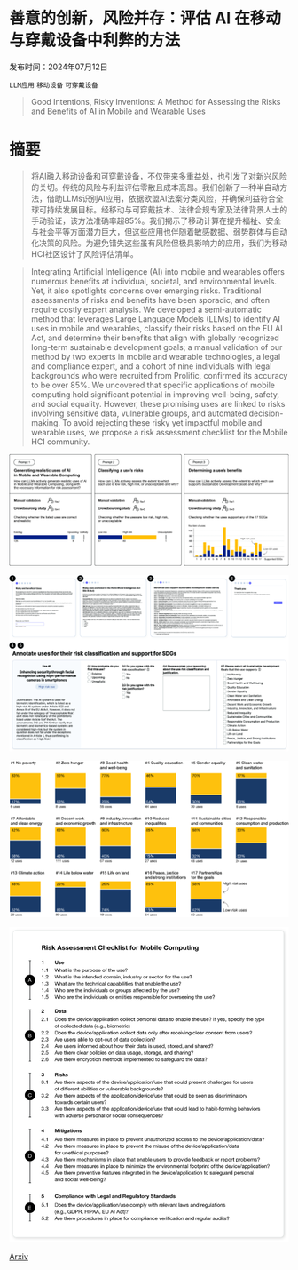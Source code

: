 # 善意的创新，风险并存：评估 AI 在移动与穿戴设备中利弊的方法

发布时间：2024年07月12日

`LLM应用` `移动设备` `可穿戴设备`

> Good Intentions, Risky Inventions: A Method for Assessing the Risks and Benefits of AI in Mobile and Wearable Uses

# 摘要

> 将AI融入移动设备和可穿戴设备，不仅带来多重益处，也引发了对新兴风险的关切。传统的风险与利益评估零散且成本高昂。我们创新了一种半自动方法，借助LLMs识别AI应用，依据欧盟AI法案分类风险，并确保利益符合全球可持续发展目标。经移动与可穿戴技术、法律合规专家及法律背景人士的手动验证，该方法准确率超85%。我们揭示了移动计算在提升福祉、安全与社会平等方面潜力巨大，但这些应用也伴随着敏感数据、弱势群体与自动化决策的风险。为避免错失这些虽有风险但极具影响力的应用，我们为移动HCI社区设计了风险评估清单。

> Integrating Artificial Intelligence (AI) into mobile and wearables offers numerous benefits at individual, societal, and environmental levels. Yet, it also spotlights concerns over emerging risks. Traditional assessments of risks and benefits have been sporadic, and often require costly expert analysis. We developed a semi-automatic method that leverages Large Language Models (LLMs) to identify AI uses in mobile and wearables, classify their risks based on the EU AI Act, and determine their benefits that align with globally recognized long-term sustainable development goals; a manual validation of our method by two experts in mobile and wearable technologies, a legal and compliance expert, and a cohort of nine individuals with legal backgrounds who were recruited from Prolific, confirmed its accuracy to be over 85\%. We uncovered that specific applications of mobile computing hold significant potential in improving well-being, safety, and social equality. However, these promising uses are linked to risks involving sensitive data, vulnerable groups, and automated decision-making. To avoid rejecting these risky yet impactful mobile and wearable uses, we propose a risk assessment checklist for the Mobile HCI community.

![善意的创新，风险并存：评估 AI 在移动与穿戴设备中利弊的方法](../../../paper_images/2407.09322/x1.png)

![善意的创新，风险并存：评估 AI 在移动与穿戴设备中利弊的方法](../../../paper_images/2407.09322/x2.png)

![善意的创新，风险并存：评估 AI 在移动与穿戴设备中利弊的方法](../../../paper_images/2407.09322/x3.png)

![善意的创新，风险并存：评估 AI 在移动与穿戴设备中利弊的方法](../../../paper_images/2407.09322/x4.png)

[Arxiv](https://arxiv.org/abs/2407.09322)